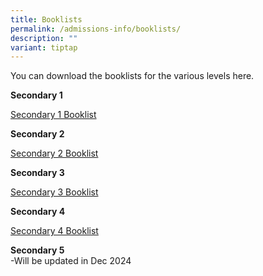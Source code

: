 ```yaml
---
title: Booklists
permalink: /admissions-info/booklists/
description: ""
variant: tiptap
---
```

<p>You can download the booklists for the various levels here.</p>
<p><strong>Secondary 1</strong>
<br>
</p>
<p><a href="/files/Queensway_Sec_2025_Sec_1.pdf" rel="noopener nofollow" target="_blank">Secondary 1 Booklist</a>
</p>
<p><strong>Secondary 2</strong>
<br>
</p>
<p><a href="https://drive.google.com/file/d/1eSfngzxHcnfUmV6o4jKp7e2gjKq2BDsU/view?usp=drive_link" rel="noopener noreferrer nofollow" target="_blank">Secondary 2 Booklist</a>
</p>
<p><strong>Secondary 3</strong>
<br>
</p>
<p><a href="https://drive.google.com/file/d/14h-o1PajggrJhPVUaCLFVBMnbzxQkhaT/view?usp=drive_link" rel="noopener noreferrer nofollow" target="_blank">Secondary 3 Booklist</a>
</p>
<p><strong>Secondary 4</strong>
<br>
</p>
<p><a href="https://drive.google.com/file/d/1tpQV4albL9OXdel2D7OhRvvUy09PviQs/view?usp=drive_link" rel="noopener noreferrer nofollow" target="_blank">Secondary 4 Booklist</a>
</p>
<p><strong>Secondary 5</strong>
<br>-Will be updated in Dec 2024</p>